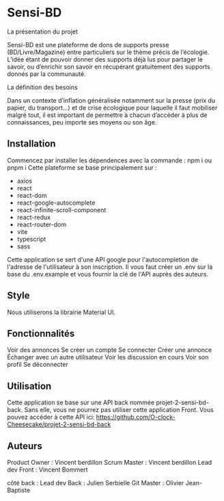 # Sensi-BD

La présentation du projet

Sensi-BD est une plateforme de dons de supports presse (BD/Livre/Magazine) entre particuliers sur le thème précis de l’écologie. L’idée étant de pouvoir donner des supports déjà lus pour partager le savoir, ou d’enrichir son savoir en récupérant gratuitement des supports donnés par la communauté.

La définition des besoins

Dans un contexte d’inflation généralisée notamment sur la presse (prix du papier, du transport…) et de crise écologique pour laquelle il faut mobiliser malgré tout, il est important de permettre à chacun d’accéder à plus de connaissances, peu importe ses moyens ou son âge.

## Installation

Commencez par installer les dépendences avec la commande : npm i ou pnpm i
Cette plateforme se base principalement sur :

- axios
- react
- react-dom
- react-google-autocomplete
- react-infinite-scroll-component
- react-redux
- react-router-dom
- vite
- typescript
- sass

Cette application se sert d'une API google pour l'autocompletion de l'adresse de l'utilisateur à son inscription.
Il vous faut créer un .env sur la base du .env.example et vous fournir la clé de l'API auprès des auteurs.

## Style

Nous utiliserons la librairie Material UI.

## Fonctionnalités

Voir des annonces
Se créer un compte
Se connecter
Créer une annonce
Échanger avec un autre utilisateur
Voir les discussion en cours
Voir son profil
Se déconnecter

## Utilisation

Cette application se base sur une API back nommée projet-2-sensi-bd-back.
Sans elle, vous ne pourrez pas utiliser cette application Front.
Vous pouvez accéder à cette API ici:
https://github.com/O-clock-Cheesecake/projet-2-sensi-bd-back

## Auteurs

Product Owner : Vincent berdillon
Scrum Master : Vincent berdillon
Lead dev Front : Vincent Bommert

côté back :
Lead dev Back : Julien Serbielle
Git Master : Olivier Jean-Baptiste
